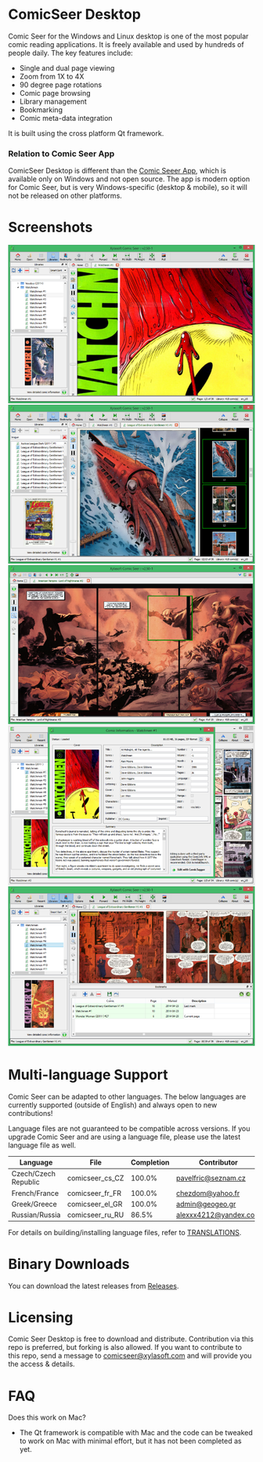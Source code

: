 # ComicSeer Desktop

Comic Seer for the Windows and Linux desktop is one of the most popular comic reading applications. It is freely available and used by hundreds of people daily. The key features include:
- Single and dual page viewing
- Zoom from 1X to 4X
- 90 degree page rotations
- Comic page browsing
- Library management
- Bookmarking
- Comic meta-data integration

It is built using the cross platform Qt framework.

### Relation to Comic Seer App
ComicSeer Desktop is different than the [Comic Seeer App](https://www.microsoft.com/en-us/p/comic-seer/9wzdncrdkcqp?rtc=1&activetab=pivot:overviewtab), which is available only on Windows and not open source. The app is modern option for Comic Seer, but is very Windows-specific (desktop & mobile), so it will not be released on other platforms.

# Screenshots

![Screen1](doc/Images/Screen1.png)
![Screen2](doc/Images/Screen2.png)
![Screen3](doc/Images/Screen3.png)
![Screen4](doc/Images/Screen4.png)
![Screen5](doc/Images/Screen5.png)

# Multi-language Support

Comic Seer can be adapted to other languages. The below languages are currently supported (outside of English) and always open to new contributions!

Language files are not guaranteed to be compatible across versions. If you upgrade Comic Seer and are using a language file, please use the latest language file as well.

| Language | File | Completion | Contributor |
| -------- | ---- | ---------- | ----------- |
| Czech/Czech Republic | comicseer_cs_CZ | 100.0% | pavelfric@seznam.cz |
| French/France | comicseer_fr_FR | 100.0% | chezdom@yahoo.fr |
| Greek/Greece | comicseer_el_GR | 100.0% | admin@geogeo.gr |
| Russian/Russia | comicseer_ru_RU | 86.5% | alexxx4212@yandex.com |

For details on building/installing language files, refer to [TRANSLATIONS](TRANSLATIONS.md).

# Binary Downloads

You can download the latest releases from [Releases](https://github.com/xylamic/comicseer-desktop/releases).

# Licensing

Comic Seer Desktop is free to download and distribute. Contribution via this repo is preferred, but forking is also allowed. If you want to contribute to this repo, send a message to [comicseer@xylasoft.com](mailto:comicseer@xylasoft.com) and will provide you the access & details.

# FAQ

Does this work on Mac?
- The Qt framework is compatible with Mac and the code can be tweaked to work on Mac with minimal effort, but it has not been completed as yet.

